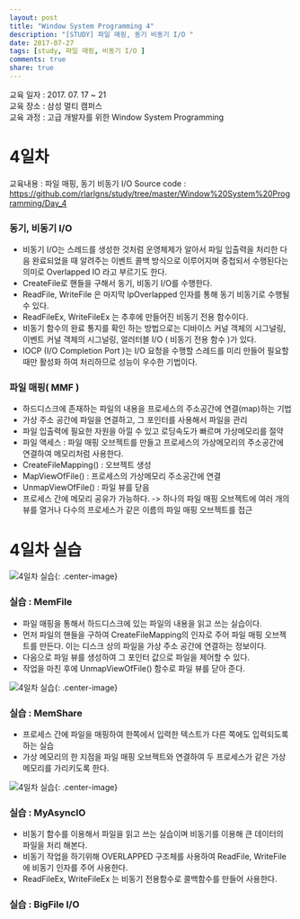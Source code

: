 ```yaml
---
layout: post
title: "Window System Programming 4"
description: "[STUDY] 파일 매핑, 동기 비동기 I/O "
date: 2017-07-27
tags: [study, 파일 매핑, 비동기 I/O ]
comments: true
share: true
---
```


교육 일자 : 2017. 07. 17 ~ 21  
교육 장소 : 삼성 멀티 캠퍼스  
교육 과정 : 고급 개발자를 위한 Window System Programming  

# 4일차

교육내용 : 파일 매핑, 동기 비동기 I/O
Source code : <https://github.com/rlarlgns/study/tree/master/Window%20System%20Programming/Day_4>

### 동기, 비동기 I/O
 - 비동기 I/O는 스레드를 생성한 것처럼 운영체제가 알아서 파일 입출력을 처리한 다음 완료되었을 때 알려주는 이벤트 콜백 방식으로 이루어지며 중첩되서 수행된다는 의미로 Overlapped IO 라고 부르기도 한다.
 - CreateFile로 핸들을 구해서 동기, 비동기 I/O를 수행한다.
 - ReadFile, WriteFile 은 마지막 lpOverlapped 인자를 통해 동기 비동기로 수행될 수 있다.
 - ReadFileEx, WriteFileEx 는 추후에 만들어진 비동기 전용 함수이다.
 - 비동기 함수의 완료 통지를 확인 하는 방법으로는 디바이스 커널 객체의 시그널링, 이벤트 커널 객체의 시그널링, 얼러터블 I/O ( 비동기 전용 함수 )가 있다.
 - IOCP (I/O Completion Port )는 I/O 요청을 수행할 스레드를 미리 만들어 필요할 때만 활성화 하여 처리하므로 성능이 우수한 기법이다.

### 파일 매핑( MMF )
 - 하드디스크에 존재하는 파일의 내용을 프로세스의 주소공간에 연결(map)하는 기법
 - 가상 주소 공간에 파일을 연결하고, 그 포인터를 사용해서 파일을 관리
 - 파일 입출력에 필요한 자원을 아낄 수 있고 로딩속도가 빠르며 가상메모리를 절약
 - 파일 액세스 : 파일 매핑 오브젝트를 만들고 프로세스의 가상메모리의 주소공간에 연결하여 메모리처럼 사용한다.
 - CreateFileMapping() : 오브젝트 생성
 - MapViewOfFile() : 프로세스의 가상메모리 주소공간에 연결
 - UnmapViewOfFile() : 파일 뷰를 닫음
 - 프로세스 간에 메모리 공유가 가능하다. -> 하나의 파일 매핑 오브젝트에 여러 개의 뷰를 열거나 다수의 프로세스가 같은 이름의 파일 매핑 오브젝트를 접근

# 4일차 실습

![4일차 실습]({{site.url}}/img/Window/Day4_1.png){: .center-image}  

### 실습 : MemFile  
 - 파일 매핑을 통해서 하드디스크에 있는 파일의 내용을 읽고 쓰는 실습이다.
 - 먼저 파일의 핸들을 구하여 CreateFileMapping의 인자로 주어 파일 매핑 오브젝트를 만든다. 이는 디스크 상의 파일을 가상 주소 공간에 연결하는 정보이다.
 - 다음으로 파일 뷰를 생성하여 그 포인터 값으로 파일을 제어할 수 있다.
 - 작업을 마친 후에 UnmapViewOfFile() 함수로 파일 뷰를 닫아 준다.

![4일차 실습]({{site.url}}/img/Window/Day4_2.png){: .center-image}  
<script src="https://gist.github.com/rlarlgns/015f92c7d275fecf4e0f0b66114c06ca.js"></script>

### 실습 : MemShare
 - 프로세스 간에 파일을 매핑하여 한쪽에서 입력한 텍스트가 다른 쪽에도 입력되도록 하는 실습
 - 가상 메모리의 한 지점을 파일 매핑 오브젝트와 연결하여 두 프로세스가 같은 가상 메모리를 가리키도록 한다.

![4일차 실습]({{site.url}}/img/Window/Day4_3.png){: .center-image}  
<script src="https://gist.github.com/rlarlgns/c2d6492a5d111810a403315cf06df6be.js"></script>

### 실습 : MyAsyncIO
 - 비동기 함수를 이용해서 파일을 읽고 쓰는 실습이며 비동기를 이용해 큰 데이터의 파일을 처리 해본다.
 - 비동기 작업을 하기위해 OVERLAPPED 구조체를 사용하여 ReadFile, WriteFile에 비동기 인자를 주어 사용한다.
 - ReadFileEx, WriteFileEx 는 비동기 전용함수로 콜백함수를 만들어 사용한다.

<script src="https://gist.github.com/rlarlgns/e03bff83ddcc5a9b45743d2a1862365f.js"></script>

### 실습 : BigFile I/O

<script src="https://gist.github.com/rlarlgns/b6d5160935e6a35c65e5bbd95060808b.js"></script>
